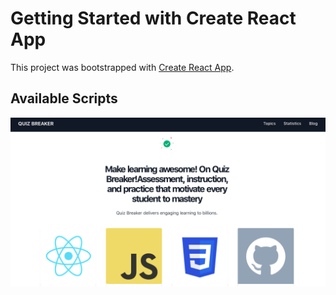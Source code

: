 # Getting Started with Create React App

This project was bootstrapped with [Create React App](https://github.com/facebook/create-react-app).

## Available Scripts

<img src="/public/Images/1.png" alt="" >

